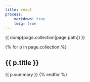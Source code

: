 ```yaml
---
title: react
process:
    markdown: true
    twig: true
---
```


{{ dump(page.collection[page.path]) }}

{% for p in page.collection %}
<h2>{{ p.title }}</h2>
{{ p.summary }}
{% endfor %}